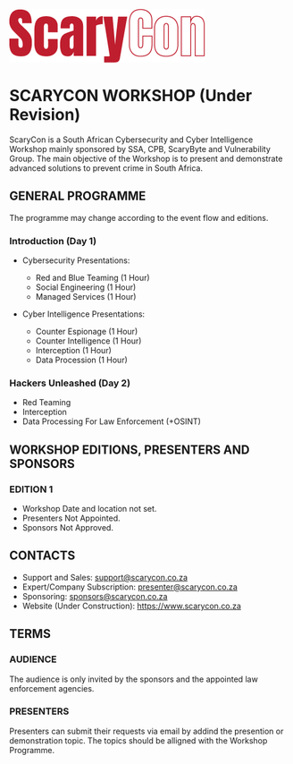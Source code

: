 ![Logo](Assets/scarycon-logo-rep.png)

# SCARYCON WORKSHOP (Under Revision)

ScaryCon is a South African Cybersecurity and Cyber Intelligence Workshop mainly sponsored by SSA, CPB, ScaryByte and Vulnerability Group. The main objective of the Workshop is to present and demonstrate advanced solutions to prevent crime in South Africa.

## GENERAL PROGRAMME

The programme may change according to the event flow and editions.

### Introduction (Day 1)

- Cybersecurity Presentations:
  - Red and Blue Teaming (1 Hour)
  - Social Engineering (1 Hour)
  - Managed Services (1 Hour)


- Cyber Intelligence Presentations:
  - Counter Espionage (1 Hour)
  - Counter Intelligence (1 Hour)
  - Interception (1 Hour)
  - Data Procession (1 Hour)

###  Hackers Unleashed (Day 2)

- Red Teaming
- Interception
- Data Processing For Law Enforcement (+OSINT)

## WORKSHOP EDITIONS, PRESENTERS AND SPONSORS

### EDITION 1

- Workshop Date and location not set.
- Presenters Not Appointed.
- Sponsors Not Approved.

## CONTACTS

- Support and Sales: support@scarycon.co.za
- Expert/Company Subscription: presenter@scarycon.co.za
- Sponsoring: sponsors@scarycon.co.za
- Website (Under Construction): https://www.scarycon.co.za

## TERMS

### AUDIENCE

The audience is only invited by the sponsors and the appointed law enforcement agencies.

### PRESENTERS

Presenters can submit their requests via email by addind the presention or demonstration topic. The topics should be alligned with the Workshop Programme.
